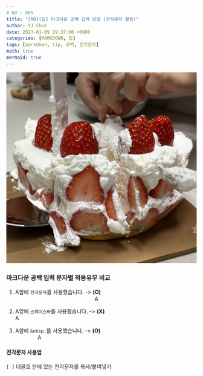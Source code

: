 ```yaml
---
# NO : 005
title: "[MD][팁] 마크다운 공백 입력 방법 (전각문자 활용)"
author: YJ Choe
date: 2023-01-09 19:37:00 +0900
categories: [MARKDOWN, 팁]
tags: [markdown, tip, 공백, 전각문자]
math: true
mermaid: true
---
```


![img1](/assets/img/post/005_01.png)


### 마크다운 공백 입력 문자별 적용유무 비교

1. A앞에 `전각문자`를 사용했습니다. -> **(O)**  
               A

2. A앞에 `스페이스바`를 사용했습니다. -> **(X)**  
               A

3. A앞에 `&nbsp;`를 사용했습니다. -> **(O)**  
&nbsp;&nbsp;&nbsp;&nbsp;&nbsp;&nbsp;&nbsp;&nbsp;&nbsp;&nbsp;&nbsp;&nbsp;&nbsp;&nbsp;&nbsp;A

#### 전각문자 사용법
`[ ]` 대괄호 안에 있는 전각문자를 복사/붙여넣기  

